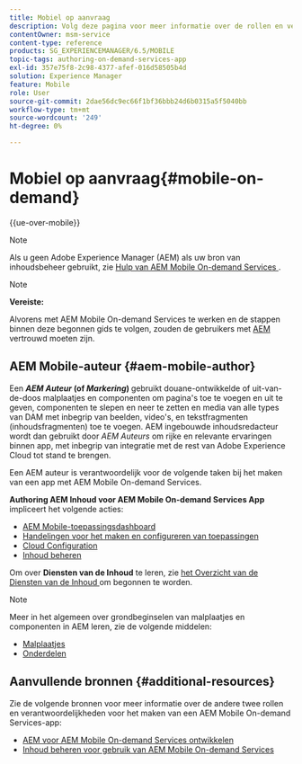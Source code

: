 ```yaml
---
title: Mobiel op aanvraag
description: Volg deze pagina voor meer informatie over de rollen en verantwoordelijkheden van de auteur van Adobe Experience Manager Mobile On-Demand Services.
contentOwner: msm-service
content-type: reference
products: SG_EXPERIENCEMANAGER/6.5/MOBILE
topic-tags: authoring-on-demand-services-app
exl-id: 357e75f8-2c98-4377-afef-016d58505b4d
solution: Experience Manager
feature: Mobile
role: User
source-git-commit: 2dae56dc9ec66f1bf36bbb24d6b0315a5f5040bb
workflow-type: tm+mt
source-wordcount: '249'
ht-degree: 0%

---
```


# Mobiel op aanvraag{#mobile-on-demand}

{{ue-over-mobile}}

>[!NOTE]
>
>Als u geen Adobe Experience Manager (AEM) als uw bron van inhoudsbeheer gebruikt, zie [ Hulp van AEM Mobile On-demand Services ](https://helpx.adobe.com/digital-publishing-solution/topics.html).

>[!NOTE]
>
>**Vereiste:**
>
>Alvorens met AEM Mobile On-demand Services te werken en de stappen binnen deze begonnen gids te volgen, zouden de gebruikers met [ AEM ](/help/sites-deploying/deploy.md) vertrouwd moeten zijn.

## AEM Mobile-auteur {#aem-mobile-author}

Een ***AEM Auteur* (of *Markering*) &#x200B;** gebruikt douane-ontwikkelde of uit-van-de-doos malplaatjes en componenten om pagina&#39;s toe te voegen en uit te geven, componenten te slepen en neer te zetten en media van alle types van DAM met inbegrip van beelden, video&#39;s, en tekstfragmenten (inhoudsfragmenten) toe te voegen. AEM ingebouwde inhoudsredacteur wordt dan gebruikt door *AEM Auteurs* om rijke en relevante ervaringen binnen app, met inbegrip van integratie met de rest van Adobe Experience Cloud tot stand te brengen.

Een AEM auteur is verantwoordelijk voor de volgende taken bij het maken van een app met AEM Mobile On-demand Services.

**Authoring AEM Inhoud voor AEM Mobile On-demand Services App** impliceert het volgende acties:

* [AEM Mobile-toepassingsdashboard](/help/mobile/mobile-apps-ondemand-application-dashboard.md)
* [Handelingen voor het maken en configureren van toepassingen](/help/mobile/mobile-apps-ondemand-application-create-configure-action.md)
* [Cloud Configuration](/help/mobile/mobile-on-demand-associating-an-on-demand-app-to-cloud-configuration.md)
* [Inhoud beheren](/help/mobile/mobile-apps-ondemand-manage-content-ondemand.md)

Om over **Diensten van de Inhoud** te leren, zie [ het Overzicht van de Diensten van de Inhoud ](/help/mobile/develop-content-as-a-service.md) om begonnen te worden.

>[!NOTE]
>
>Meer in het algemeen over grondbeginselen van malplaatjes en componenten in AEM leren, zie de volgende middelen:
>
>* [ Malplaatjes ](/help/sites-developing/templates.md)
>* [Onderdelen](/help/sites-developing/components.md)
>

## Aanvullende bronnen {#additional-resources}

Zie de volgende bronnen voor meer informatie over de andere twee rollen en verantwoordelijkheden voor het maken van een AEM Mobile On-demand Services-app:

* [AEM voor AEM Mobile On-demand Services ontwikkelen](/help/mobile/aem-mobile-on-demand.md)
* [Inhoud beheren voor gebruik van AEM Mobile On-demand Services](/help/mobile/aem-mobile.md)

